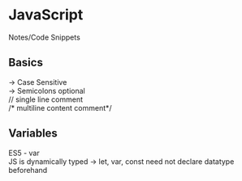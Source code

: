# JavaScript
Notes/Code Snippets

## Basics
-> Case Sensitive  
-> Semicolons optional  
// single line comment  
/* multiline content comment*/

## Variables
ES5 - var  
JS is dynamically typed -> let, var, const need not declare datatype beforehand


